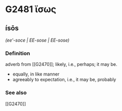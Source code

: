 # G2481 ἴσως

## ísōs

_(ee'-soce | EE-sose | EE-sose)_

### Definition

adverb from [[G2470]]; likely, i.e., perhaps; it may be.

- equally, in like manner
- agreeably to expectation, i.e., it may be, probably

### See also

[[G2470]]

